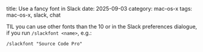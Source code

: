 title: Use a fancy font in Slack
date: 2025-09-03
category: mac-os-x
tags: mac-os-x, slack, chat

TIL you can use other fonts than the 10 or in the Slack preferences
dialogue, if you run `/slackfont <name>`, e.g.:

```text
/slackfont "Source Code Pro"
```

